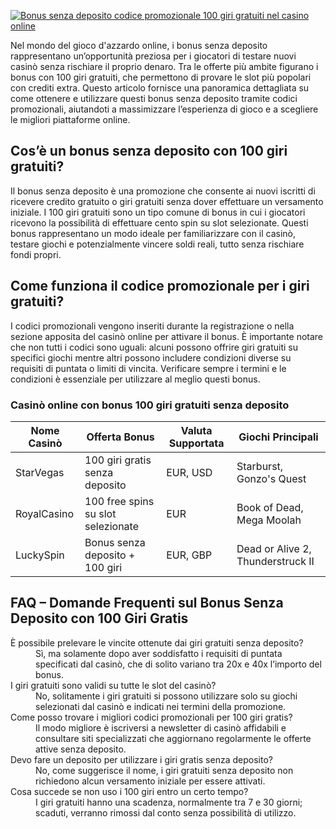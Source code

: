 [![Bonus senza deposito codice promozionale 100 giri gratuiti nel casino online](https://123-caf.pages.dev/gitsignup.png)](https://vrmoo.ru/Bt82HjjY)

<p>Nel mondo del gioco d'azzardo online, i bonus senza deposito rappresentano un’opportunità preziosa per i giocatori di testare nuovi casinò senza rischiare il proprio denaro. Tra le offerte più ambite figurano i bonus con 100 giri gratuiti, che permettono di provare le slot più popolari con crediti extra. Questo articolo fornisce una panoramica dettagliata su come ottenere e utilizzare questi bonus senza deposito tramite codici promozionali, aiutandoti a massimizzare l’esperienza di gioco e a scegliere le migliori piattaforme online.</p>  <h2>Cos’è un bonus senza deposito con 100 giri gratuiti?</h2> <p>Il bonus senza deposito è una promozione che consente ai nuovi iscritti di ricevere credito gratuito o giri gratuiti senza dover effettuare un versamento iniziale. I 100 giri gratuiti sono un tipo comune di bonus in cui i giocatori ricevono la possibilità di effettuare cento spin su slot selezionate. Questi bonus rappresentano un modo ideale per familiarizzare con il casinò, testare giochi e potenzialmente vincere soldi reali, tutto senza rischiare fondi propri.</p>  <h2>Come funziona il codice promozionale per i giri gratuiti?</h2> <p>I codici promozionali vengono inseriti durante la registrazione o nella sezione apposita del casinò online per attivare il bonus. È importante notare che non tutti i codici sono uguali: alcuni possono offrire giri gratuiti su specifici giochi mentre altri possono includere condizioni diverse su requisiti di puntata o limiti di vincita. Verificare sempre i termini e le condizioni è essenziale per utilizzare al meglio questi bonus.</p>  <h3>Casinò online con bonus 100 giri gratuiti senza deposito</h3> <table>   <thead>     <tr>       <th>Nome Casinò</th>       <th>Offerta Bonus</th>       <th>Valuta Supportata</th>       <th>Giochi Principali</th>     </tr>   </thead>   <tbody>     <tr>       <td>StarVegas</td>       <td>100 giri gratis senza deposito</td>       <td>EUR, USD</td>       <td>Starburst, Gonzo's Quest</td>     </tr>     <tr>       <td>RoyalCasino</td>       <td>100 free spins su slot selezionate</td>       <td>EUR</td>       <td>Book of Dead, Mega Moolah</td>     </tr>     <tr>       <td>LuckySpin</td>       <td>Bonus senza deposito + 100 giri</td>       <td>EUR, GBP</td>       <td>Dead or Alive 2, Thunderstruck II</td>     </tr>   </tbody> </table>  <h2>FAQ – Domande Frequenti sul Bonus Senza Deposito con 100 Giri Gratis</h2> <dl>   <dt>È possibile prelevare le vincite ottenute dai giri gratuiti senza deposito?</dt>   <dd>Sì, ma solamente dopo aver soddisfatto i requisiti di puntata specificati dal casinò, che di solito variano tra 20x e 40x l’importo del bonus.</dd>    <dt>I giri gratuiti sono validi su tutte le slot del casinò?</dt>   <dd>No, solitamente i giri gratuiti si possono utilizzare solo su giochi selezionati dal casinò e indicati nei termini della promozione.</dd>    <dt>Come posso trovare i migliori codici promozionali per 100 giri gratis?</dt>   <dd>Il modo migliore è iscriversi a newsletter di casinò affidabili e consultare siti specializzati che aggiornano regolarmente le offerte attive senza deposito.</dd>    <dt>Devo fare un deposito per utilizzare i giri gratis senza deposito?</dt>   <dd>No, come suggerisce il nome, i giri gratuiti senza deposito non richiedono alcun versamento iniziale per essere attivati.</dd>    <dt>Cosa succede se non uso i 100 giri entro un certo tempo?</dt>   <dd>I giri gratuiti hanno una scadenza, normalmente tra 7 e 30 giorni; scaduti, verranno rimossi dal conto senza possibilità di utilizzo.</dd> </dl>